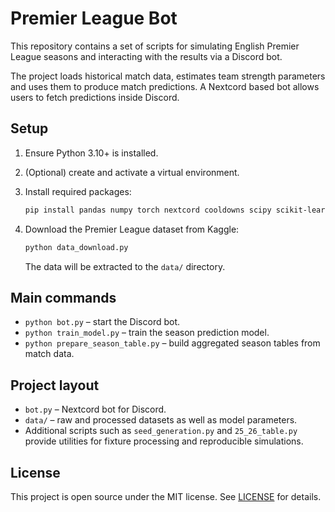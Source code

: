 # Premier League Bot

This repository contains a set of scripts for simulating English Premier League seasons and interacting with the results via a Discord bot.

The project loads historical match data, estimates team strength parameters and uses them to produce match predictions. A Nextcord based bot allows users to fetch predictions inside Discord.

## Setup

1. Ensure Python 3.10+ is installed.
2. (Optional) create and activate a virtual environment.
3. Install required packages:

   ```bash
   pip install pandas numpy torch nextcord cooldowns scipy scikit-learn kaggle
   ```

4. Download the Premier League dataset from Kaggle:

   ```bash
   python data_download.py
   ```

   The data will be extracted to the `data/` directory.

## Main commands

- `python bot.py` – start the Discord bot.
- `python train_model.py` – train the season prediction model.
- `python prepare_season_table.py` – build aggregated season tables from match data.

## Project layout

- `bot.py` – Nextcord bot for Discord.
- `data/` – raw and processed datasets as well as model parameters.
- Additional scripts such as `seed_generation.py` and `25_26_table.py` provide utilities for fixture processing and reproducible simulations.

## License

This project is open source under the MIT license. See [LICENSE](LICENSE) for details.

